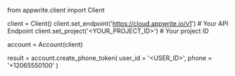 from appwrite.client import Client

client = Client()
client.set_endpoint('https://cloud.appwrite.io/v1') # Your API Endpoint
client.set_project('<YOUR_PROJECT_ID>') # Your project ID

account = Account(client)

result = account.create_phone_token(
    user_id = '<USER_ID>',
    phone = '+12065550100'
)
